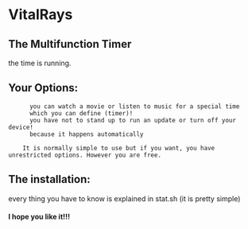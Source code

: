 # VitalRays
## The Multifunction Timer
the time is running. 
## Your Options:

          you can watch a movie or listen to music for a special time
          which you can define (timer)!
          you have not to stand up to run an update or turn off your device!
          because it happens automatically 
  
        It is normally simple to use but if you want, you have unrestricted options. However you are free.

## The installation:

  every thing you have to know is explained in stat.sh (it is pretty simple)
  
#### I hope you like it!!!
